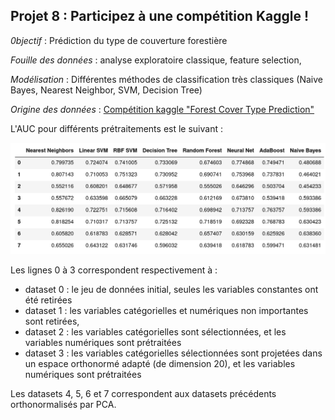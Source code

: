 ## Projet 8 : Participez à une compétition Kaggle !

*0bjectif* : Prédiction du type de couverture forestière

*Fouille des données* : analyse exploratoire classique, feature selection,  

*Modélisation* : Différentes méthodes de classification très classiques (Naive Bayes, Nearest Neighbor, SVM, Decision Tree)

*Origine des données* : [Compétition kaggle "Forest Cover Type Prediction"](https://www.kaggle.com/c/forest-cover-type-prediction/data)

L'AUC pour différents prétraitements est le suivant : 
<p align="center">
  <img src="https://github.com/ClaireGayral/formation_openclassroom/blob/master/images/P8_compare_classif_models_scores.png" alt="Sublime's custom image"/>
</p>

Les lignes 0 à 3 correspondent respectivement à : 
* dataset 0 : le jeu de données initial, seules les variables constantes ont été retirées
* dataset 1 : les variables catégorielles et numériques non importantes sont retirées,
* dataset 2 : les variables catégorielles sont sélectionnées, et les variables numériques sont prétraitées
* dataset 3 : les variables catégorielles sélectionnées sont projetées dans un espace orthonormé adapté (de
dimension 20), et les variables numériques sont prétraitées

Les datasets 4, 5, 6 et 7 correspondent aux datasets précédents orthonormalisés par PCA.
